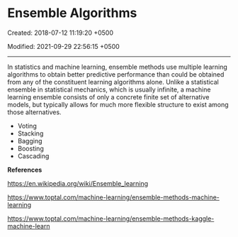 # Ensemble Algorithms

Created: 2018-07-12 11:19:20 +0500

Modified: 2021-09-29 22:56:15 +0500

---

In statistics and machine learning, ensemble methods use multiple learning algorithms to obtain better predictive performance than could be obtained from any of the constituent learning algorithms alone. Unlike a statistical ensemble in statistical mechanics, which is usually infinite, a machine learning ensemble consists of only a concrete finite set of alternative models, but typically allows for much more flexible structure to exist among those alternatives.


-   Voting
-   Stacking
-   Bagging
-   Boosting
-   Cascading



**References**

<https://en.wikipedia.org/wiki/Ensemble_learning>

<https://www.toptal.com/machine-learning/ensemble-methods-machine-learning>

<https://www.toptal.com/machine-learning/ensemble-methods-kaggle-machine-learn>
